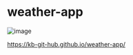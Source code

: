 # weather-app

![image](https://user-images.githubusercontent.com/101476530/204072706-e055e355-8932-4238-bf88-58c102df38ef.png)

https://kb-git-hub.github.io/weather-app/
